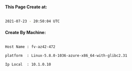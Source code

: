 
   
#### This Page Create at:

```bash

2021-07-23 - 20:50:04 UTC

```

#### Create By Machine:

```bash

Host Name : fv-az42-472

platform  : Linux-5.8.0-1036-azure-x86_64-with-glibc2.31

Ip Local  : 10.1.0.10

```

